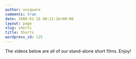 ```yaml
---
author: unsquare
comments: true
date: 2008-01-16 00:21:26+00:00
layout: page
slug: shorts
title: Shorts
wordpress_id: 125
---
```


The videos below are all of our stand-alone short films. Enjoy!
